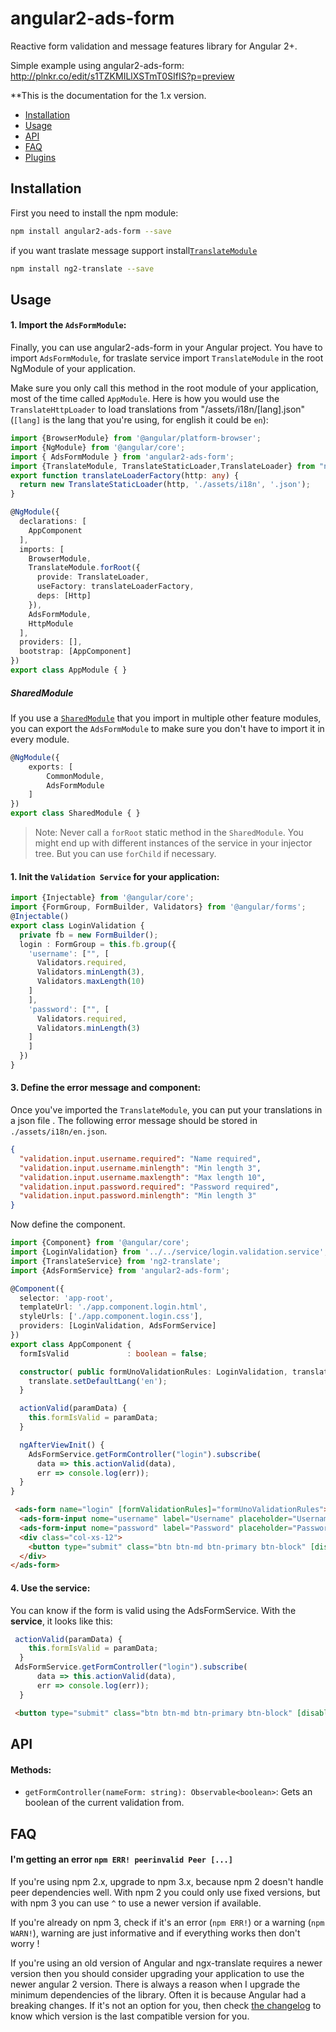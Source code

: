 # angular2-ads-form
Reactive form validation and message features library for Angular 2+.

Simple example using angular2-ads-form: http://plnkr.co/edit/s1TZKMILlXSTmT0SIfIS?p=preview

**This is the documentation for the 1.x version.

* [Installation](#installation)
* [Usage](#usage)
* [API](#api)
* [FAQ](#faq)
* [Plugins](#plugins)


## Installation

First you need to install the npm module:

```sh
npm install angular2-ads-form --save
```
if you want traslate message support install[`TranslateModule`](https://www.npmjs.com/package/ng2-translate)

```sh
npm install ng2-translate --save
```
## Usage

#### 1. Import the `AdsFormModule`:

Finally, you can use angular2-ads-form in your Angular project. You have to import `AdsFormModule`, for traslate service import `TranslateModule` in the root NgModule of your application.

Make sure you only call this method in the root module of your application, most of the time called `AppModule`.
Here is how you would use the `TranslateHttpLoader` to load translations from "/assets/i18n/[lang].json" (`[lang]` is the lang that you're using, for english it could be `en`):
```ts
import {BrowserModule} from '@angular/platform-browser';
import {NgModule} from '@angular/core';
import { AdsFormModule } from 'angular2-ads-form';
import {TranslateModule, TranslateStaticLoader,TranslateLoader} from "ng2-translate";
export function translateLoaderFactory(http: any) {
  return new TranslateStaticLoader(http, './assets/i18n', '.json');
}

@NgModule({
  declarations: [
    AppComponent
  ],
  imports: [
    BrowserModule,
    TranslateModule.forRoot({
      provide: TranslateLoader,
      useFactory: translateLoaderFactory,
      deps: [Http]
    }),
    AdsFormModule,
    HttpModule
  ],
  providers: [],
  bootstrap: [AppComponent]
})
export class AppModule { }
```

##### SharedModule

If you use a [`SharedModule`](https://angular.io/docs/ts/latest/guide/ngmodule.html#!#shared-modules) that you import in multiple other feature modules,
you can export the `AdsFormModule` to make sure you don't have to import it in every module.

```ts
@NgModule({
    exports: [
        CommonModule,
        AdsFormModule
    ]
})
export class SharedModule { }
```

> Note: Never call a `forRoot` static method in the `SharedModule`. You might end up with different instances of the service in your injector tree. But you can use `forChild` if necessary.

#### 1. Init the `Validation Service` for your application:
```ts
import {Injectable} from '@angular/core';
import {FormGroup, FormBuilder, Validators} from '@angular/forms';
@Injectable()
export class LoginValidation {
  private fb = new FormBuilder();
  login : FormGroup = this.fb.group({
    'username': ["", [
      Validators.required,
      Validators.minLength(3),
      Validators.maxLength(10)
    ]
    ],
    'password': ["", [
      Validators.required,
      Validators.minLength(3)
    ]
    ]
  })
}

```

#### 3. Define the error message and component:

Once you've imported the `TranslateModule`, you can put your translations in a json file . The following error message should be stored in `./assets/i18n/en.json`.

```json
{
  "validation.input.username.required": "Name required",
  "validation.input.username.minlength": "Min length 3",
  "validation.input.username.maxlength": "Max length 10",
  "validation.input.password.required": "Password required",
  "validation.input.password.minlength": "Min length 3"
}
```

Now define the component.

```ts
import {Component} from '@angular/core';
import {LoginValidation} from '../../service/login.validation.service';
import {TranslateService} from 'ng2-translate';
import {AdsFormService} from 'angular2-ads-form';

@Component({
  selector: 'app-root',
  templateUrl: './app.component.login.html',
  styleUrls: ['./app.component.login.css'],
  providers: [LoginValidation, AdsFormService]
})
export class AppComponent {
  formIsValid             : boolean = false;

  constructor( public formUnoValidationRules: LoginValidation, translate: TranslateService) {
    translate.setDefaultLang('en');
  }

  actionValid(paramData) {
    this.formIsValid = paramData;
  }

  ngAfterViewInit() {
    AdsFormService.getFormController("login").subscribe(
      data => this.actionValid(data),
      err => console.log(err));
  }
}
```
```html
 <ads-form name="login" [formValidationRules]="formUnoValidationRules">
  <ads-form-input nome="username" label="Username" placeholder="Username"></ads-form-input>
  <ads-form-input nome="password" label="Password" placeholder="Password"></ads-form-input>
  <div class="col-xs-12">
    <button type="submit" class="btn btn-md btn-primary btn-block" [disabled]="!formIsValid">Save</button>
  </div>
</ads-form>
```
#### 4. Use the service:

You can know if the form is valid using the AdsFormService.
With the **service**, it looks like this:

```ts
 actionValid(paramData) {
    this.formIsValid = paramData;
  }
 AdsFormService.getFormController("login").subscribe(
      data => this.actionValid(data),
      err => console.log(err));
  }
```
```html
 <button type="submit" class="btn btn-md btn-primary btn-block" [disabled]="!formIsValid">Save</button>
```

## API

#### Methods:
- `getFormController(nameForm: string): Observable<boolean>`: Gets an boolean of the current validation from. 
## FAQ

#### I'm getting an error `npm ERR! peerinvalid Peer [...]`
If you're using npm 2.x, upgrade to npm 3.x, because npm 2 doesn't handle peer dependencies well. With npm 2 you could only use fixed versions, but with npm 3 you can use `^` to use a newer version if available.

If you're already on npm 3, check if it's an error (`npm ERR!`) or a warning (`npm WARN!`), warning are just informative and if everything works then don't worry !

If you're using an old version of Angular and ngx-translate requires a newer version then you should consider upgrading your application to use the newer angular 2 version. There is always a reason when I upgrade the minimum dependencies of the library. Often it is because Angular had a breaking changes. If it's not an option for you, then check [the changelog](/releases) to know which version is the last compatible version for you.